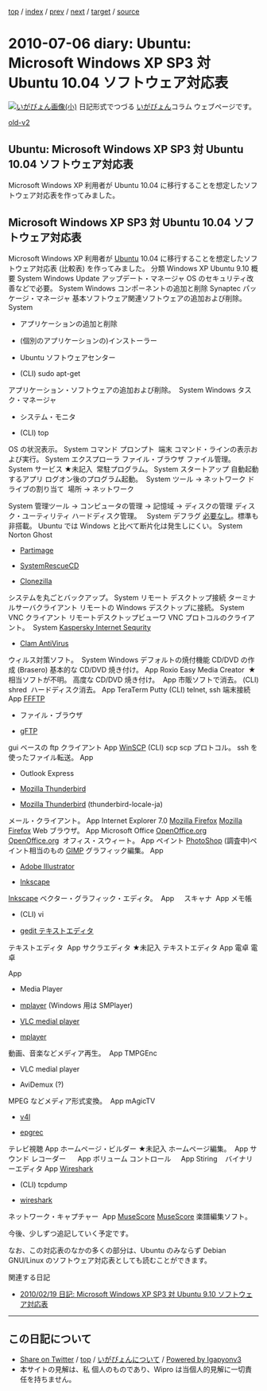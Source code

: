[top](../index.html) 
 / [index](index.html) 
 / [prev](ig100701.html) 
 / [next](ig100708.html) 
 / [target](https://igapyon.github.io/diary/2010/ig100706.html) 
 / [source](https://github.com/igapyon/diary/blob/master/2010/ig100706.src.md) 

2010-07-06 diary: Ubuntu: Microsoft Windows XP SP3 対 Ubuntu 10.04 ソフトウェア対応表
=====================================================================================================
[![いがぴょん画像(小)](https://igapyon.github.io/diary/images/iga200306s.jpg "いがぴょん")](https://igapyon.github.io/diary/memo/memoigapyon.html) 日記形式でつづる [いがぴょん](https://igapyon.github.io/diary/memo/memoigapyon.html)コラム ウェブページです。

[old-v2](ig100706-orig.html)

## Ubuntu: Microsoft Windows XP SP3 対 Ubuntu 10.04 ソフトウェア対応表

Microsoft Windows XP 利用者が Ubuntu 10.04 に移行することを想定したソフトウェア対応表を作ってみました。


## Microsoft Windows XP SP3 対 Ubuntu 10.04 ソフトウェア対応表

Microsoft Windows XP 利用者が [Ubuntu](http://www.igapyon.jp/igapyon/diary/keyword/ubuntu.html) 10.04 に移行することを想定したソフトウェア対応表
(比較表) を作ってみました。
分類
Windows XP
Ubuntu 9.10
概要
System
Windows Update
アップデート・マネージャ
OS のセキュリティ改善などで必要。
System
Windows コンポーネントの追加と削除
Synaptec パッケージ・マネージャ
基本ソフトウェア関連ソフトウェアの追加および削除。
System

      
* アプリケーションの追加と削除
        
* (個別のアプリケーションの)インストーラー
      

      

      
* Ubuntu ソフトウェアセンター
        
* (CLI) sudo apt-get
      

      
アプリケーション・ソフトウェアの追加および削除。 
System
Windows タスク・マネージャ 

      
* システム・モニタ
        
* (CLI) top
      

      
OS の状況表示。
System
コマンド プロンプト 
端末
コマンド・ラインの表示および実行。
System
エクスプローラ
ファイル・ブラウザ
ファイル管理。
System
サービス
★未記入 
常駐プログラム。
System
スタートアップ
自動起動するアプリ
ログオン後のプログラム起動。 
System
ツール -> ネットワーク ドライブの割り当て 
場所 -> ネットワーク

System
管理ツール -> コンピュータの管理 ->
      記憶域 -> ディスクの管理
ディスク・ユーティリティ
ハードディスク管理。  
System
デフラグ
[必要なし](http://www.obenri.com/_dialy/linux_defrag.html)。標準も非搭載。
Ubuntu では Windows と比べて断片化は発生しにくい。
System
Norton Ghost

      
* [Partimage](http://www.partimage.org/)
        
* [SystemRescueCD](http://www.sysresccd.org/)
        
* [Clonezilla](http://clonezilla.org/)
      

      
システムを丸ごとバックアップ。
System
リモート デスクトップ接続
ターミナルサーバクライアント
リモートの Windows デスクトップに接続。
System
VNC クライアント
リモートデスクトップビューワ
VNC プロトコルのクライアント。 
System
[Kaspersky Internet Sequrity](http://www.just-kaspersky.jp/products/)

      
* [Clam AntiVirus](http://www.clamav.net/lang/en/)
      

      
ウィルス対策ソフト。 
System
Windows デフォルトの焼付機能
CD/DVD の作成 (Brasero)
基本的な CD/DVD 焼き付け。
App
Roxio Easy Media Creator 
★相当ソフトが不明。
高度な CD/DVD 焼き付け。 
App
市販ソフトで消去。
(CLI) shred 
ハードディスク消去。
App
TeraTerm
      Putty
(CLI) telnet, ssh
端末接続
App
[FFFTP](http://www2.biglobe.ne.jp/~sota/ffftp.html)

      
* ファイル・ブラウザ
        
* [gFTP](http://gftp.seul.org/)
      

      
gui ベースの ftp クライアント
App
[WinSCP](http://winscp.net/eng/docs/lang:jp)
(CLI) scp
scp プロトコル。 ssh を使ったファイル転送。
App

      
* Outlook Express
        
* [Mozilla Thunderbird](http://mozilla.jp/thunderbird/)
      

      

      
* [Mozilla Thunderbird](http://mozilla.jp/thunderbird/)
        (thunderbird-locale-ja)
      

      
メール・クライアント。
App
Internet Explorer 7.0
      [Mozilla Firefox](http://mozilla.jp/firefox/)
[Mozilla Firefox](http://mozilla.jp/firefox/)
Web ブラウザ。
App
Microsoft Office
      [OpenOffice.org](http://ja.openoffice.org/) 
[OpenOffice.org](http://ja.openoffice.org/) 
オフィス・スウィート。
App
ペイント
      [PhotoShop](http://www.adobe.com/jp/joc/pscs4/)
(調査中)ペイント相当のもの
      [GIMP](http://www.gimp.org/)
グラフィック編集。
App

      
* [Adobe Illustrator](http://www.adobe.com/jp/products/illustrator/)
        
* [Inkscape](http://inkscape.org/) 
      

      
[Inkscape](http://inkscape.org/)
ベクター・グラフィック・エディタ。 
App
 
 
スキャナ 
App
メモ帳

      
* (CLI) vi
        
* [gedit テキストエディタ](http://projects.gnome.org/gedit/)
      

      
テキストエディタ 
App
サクラエディタ
★未記入
テキストエディタ
App
電卓
電卓

App

      
* Media Player
        
* [mplayer](http://www.mplayerhq.hu/) (Windows 用は SMPlayer)
      

      

      
* [VLC medial player](http://www.videolan.org/vlc/)
        
* [mplayer](http://www.mplayerhq.hu/)
      

      
動画、音楽などメディア再生。 
App
TMPGEnc

      
* VLC medial player
        
* AviDemux (?)
      

      
MPEG などメディア形式変換。 
App
mAgicTV

      
* [v4l](http://linux.bytesex.org/v4l2/)
        
* [epgrec](http://www.mda.or.jp/epgrec/)
      

      
テレビ視聴
App
ホームページ・ビルダー
★未記入
ホームページ編集。 
App
サウンド レコーダー 
 
 
App
ボリューム コントロール
 
 
App
Stiring 
 
バイナリーエディタ
App
[Wireshark](http://www.wireshark.org/)

      
* (CLI) tcpdump
        
* [wireshark](http://www.wireshark.org/)
      

      
ネットワーク・キャプチャー 
App
[MuseScore](http://musescore.org/ja)
[MuseScore](http://musescore.org/ja)
楽譜編集ソフト。 

今後、少しずつ追記していく予定です。

なお、この対応表のなかの多くの部分は、Ubuntu のみならず Debian GNU/Linux のソフトウェア対応表としても読むことができます。

関連する日記

* [2010/02/19 日記: Microsoft Windows XP SP3 対 Ubuntu 9.10 ソフトウェア対応表](ig100219.html)


----------------------------------------------------------------------------------------------------

## この日記について

* [Share on Twitter](https://twitter.com/intent/tweet?hashtags=igapyon%2Cdiary%2C%E3%81%84%E3%81%8C%E3%81%B4%E3%82%87%E3%82%93&text=Ubuntu%3A+Microsoft+Windows+XP+SP3+%E5%AF%BE+Ubuntu+10.04+%E3%82%BD%E3%83%95%E3%83%88%E3%82%A6%E3%82%A7%E3%82%A2%E5%AF%BE%E5%BF%9C%E8%A1%A8&url=https%3A%2F%2Figapyon.github.io%2Fdiary%2F2010%2Fig100706.html) / [top](../index.html) / [いがぴょんについて](https://igapyon.github.io/diary/memo/memoigapyon.html) / [Powered by Igapyonv3](https://github.com/igapyon/igapyonv3)
* 本サイトの見解は、私 個人のものであり、Wipro は当個人的見解に一切責任を持ちません。 

